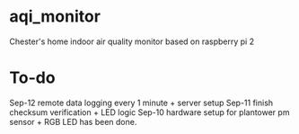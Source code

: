 # aqi_monitor

Chester's home indoor air quality monitor based on raspberry pi 2

# To-do

Sep-12 remote data logging every 1 minute + server setup
Sep-11 finish checksum verification + LED logic
Sep-10 hardware setup for plantower pm sensor + RGB LED has been done.
